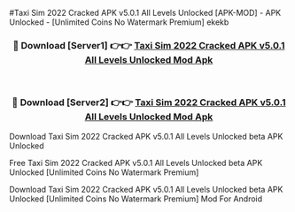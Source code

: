 #Taxi Sim 2022 Cracked APK v5.0.1 All Levels Unlocked [APK-MOD] - APK Unlocked - [Unlimited Coins No Watermark Premium] ekekb



<div align="center">

<h3>🔴 Download [Server1] 👉👉 <a href="https://momento.my/?title=Taxi_Sim_2022_Cracked_APK_v5.0.1_All_Levels_Unlocked">Taxi Sim 2022 Cracked APK v5.0.1 All Levels Unlocked Mod Apk</a></h3><br>

<h3>🔴 Download [Server2] 👉👉 <a href="https://momento.my/?title=Taxi_Sim_2022_Cracked_APK_v5.0.1_All_Levels_Unlocked">Taxi Sim 2022 Cracked APK v5.0.1 All Levels Unlocked Mod Apk</a></h3>
</div>



Download Taxi Sim 2022 Cracked APK v5.0.1 All Levels Unlocked beta APK Unlocked

Free Taxi Sim 2022 Cracked APK v5.0.1 All Levels Unlocked beta APK Unlocked [Unlimited Coins No Watermark Premium]

Download Taxi Sim 2022 Cracked APK v5.0.1 All Levels Unlocked beta APK Unlocked [Unlimited Coins No Watermark Premium] Mod For Android
